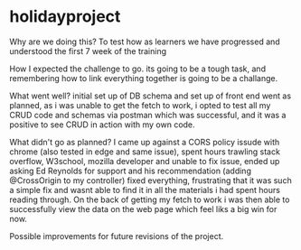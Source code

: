 # holidayproject

Why are we doing this? 
To test how as learners we have progressed and understood the first 7 week of the training

How I expected the challenge to go. 
its going to be a tough task, and remembering how to link everything together is going to be a challange.

What went well? 
initial set up of DB schema and set up of front end went as planned, as i was unable to get the fetch to work, i opted to test all my CRUD code and schemas via postman which was successful, and it was a positive to see CRUD in action with my own code.

What didn't go as planned? 
I came up against a CORS policy issude with chrome (also tested in edge and same issue), spent hours trawling stack overflow, W3school, mozilla developer and unable to fix issue, ended up asking Ed Reynolds for support and his recommendation (adding @CrossOrigin to my controller) fixed everything, frustrating that it was such a simple fix and wasnt able to find it in all the materials i had spent hours reading through. 
On the back of getting my fetch to work i was then able to successfully view the data on the web page which feel liks a big win for now.


Possible improvements for future revisions of the project. 
